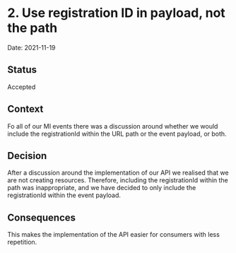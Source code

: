 # 2. Use registration ID in payload, not the path

Date: 2021-11-19

## Status

Accepted

## Context

Fo all of our MI events there was a discussion around whether we would include the registrationId within the URL path or the event payload, or both.  

## Decision

After a discussion around the implementation of our API we realised that we are not creating resources. Therefore, including the registrationId within the path was inappropriate, 
and we have decided to only include the registrationId within the event payload. 

## Consequences

This makes the implementation of the API easier for consumers with less repetition.

